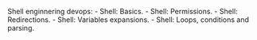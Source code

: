 Shell enginnering devops:
	- Shell: Basics.
	- Shell: Permissions.
	- Shell: Redirections.
	- Shell: Variables expansions.
	- Shell: Loops, conditions and parsing.

